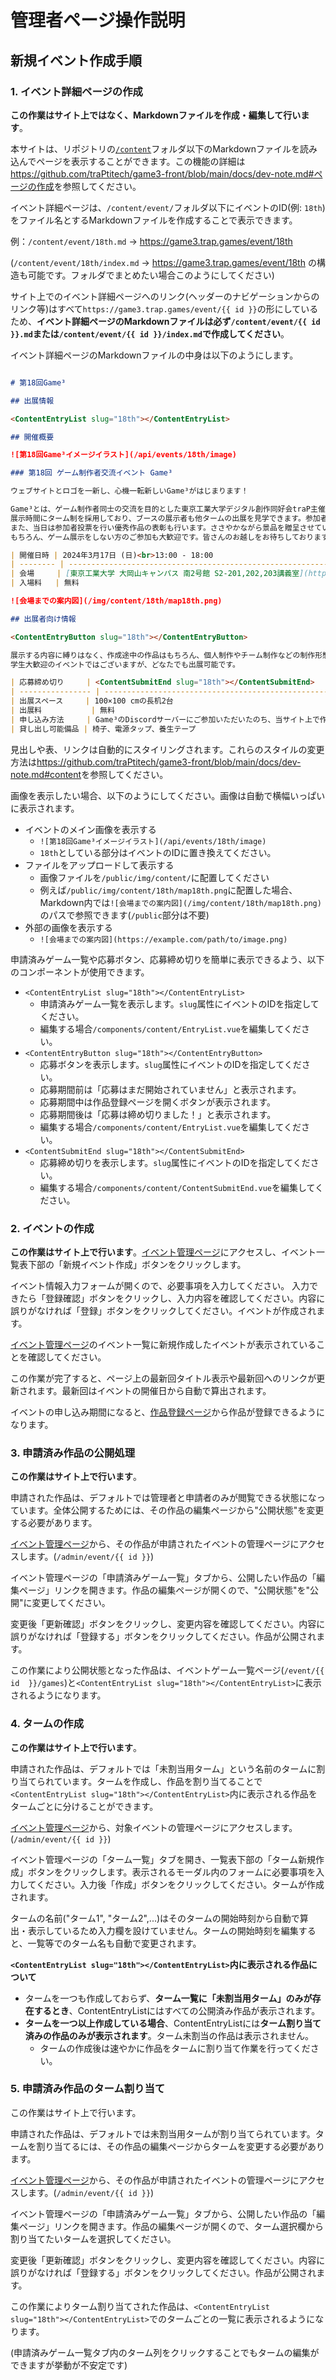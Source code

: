 # 管理者ページ操作説明

## 新規イベント作成手順

### 1. イベント詳細ページの作成

**この作業はサイト上ではなく、Markdownファイルを作成・編集して行います**。

本サイトは、リポジトリの[`/content`](https://github.com/traPtitech/game3-front/tree/main/content)フォルダ以下のMarkdownファイルを読み込んでページを表示することができます。この機能の詳細は<https://github.com/traPtitech/game3-front/blob/main/docs/dev-note.md#ページの作成>を参照してください。

イベント詳細ページは、`/content/event/`フォルダ以下にイベントのID(例: `18th`)をファイル名とするMarkdownファイルを作成することで表示できます。

例：`/content/event/18th.md` → <https://game3.trap.games/event/18th>

(`/content/event/18th/index.md` → <https://game3.trap.games/event/18th> の構造も可能です。フォルダでまとめたい場合このようにしてください)

サイト上でのイベント詳細ページへのリンク(ヘッダーのナビゲーションからのリンク等)はすべて`https://game3.trap.games/event/{{ id }}`の形にしているため、**イベント詳細ページのMarkdownファイルは必ず`/content/event/{{ id }}.md`または`/content/event/{{ id }}/index.md`で作成してください**。

イベント詳細ページのMarkdownファイルの中身は以下のようにします。

```md [/content/event/18th.md]

# 第18回Game³

## 出展情報

<ContentEntryList slug="18th"></ContentEntryList>

## 開催概要

![第18回Game³イメージイラスト](/api/events/18th/image)

### 第18回 ゲーム制作者交流イベント Game³

ウェブサイトとロゴを一新し、心機一転新しいGame³がはじまります！

Game³とは、ゲーム制作者同士の交流を目的とした東京工業大学デジタル創作同好会traP主催のイベントです。
展示時間にターム制を採用しており、ブースの展示者も他タームの出展を見学できます。参加者としても展示者としても感想や質問などの交流を行うことが可能です。
また、当日は参加者投票を行い優秀作品の表彰も行います。ささやかながら景品を贈呈させていただきます。
もちろん、ゲーム展示をしない方のご参加も大歓迎です。皆さんのお越しをお待ちしております！

| 開催日時 | 2024年3月17日 (日)<br>13:00 - 18:00                                                                                        |
| -------- | -------------------------------------------------------------------------------------------------------------------------- |
| 会場     | [東京工業大学 大岡山キャンパス 南2号館 S2-201,202,203講義室](https://www.ssc.titech.ac.jp/amap/home/ookayama/south/bldg2/) |
| 入場料   | 無料                                                                                                                       |

![会場までの案内図](/img/content/18th/map18th.png)

## 出展者向け情報

<ContentEntryButton slug="18th"></ContentEntryButton>

展示する内容に縛りはなく、作成途中の作品はもちろん、個人制作やチーム制作などの制作形態でも制限はございません。お気軽にご出展ください！
学生大歓迎のイベントではございますが、どなたでも出展可能です。

| 応募締め切り     | <ContentSubmitEnd slug="18th"></ContentSubmitEnd>                                                                                                         |
| ---------------- | --------------------------------------------------------------------------------------------------------------------------------------------- |
| 出展スペース     | 100×100 cmの長机2台                                                                                                                           |
| 出展料           | 無料                                                                                                                                          |
| 申し込み方法     | Game³のDiscordサーバーにご参加いただいたのち、当サイト上で作品情報の登録・編集が可能です。<br>出展に関するご案内はDiscordサーバーで行います。 |
| 貸し出し可能備品 | 椅子、電源タップ、養生テープ                                                                                                                  |
```

見出しや表、リンクは自動的にスタイリングされます。これらのスタイルの変更方法は<https://github.com/traPtitech/game3-front/blob/main/docs/dev-note.md#content>を参照してください。

画像を表示したい場合、以下のようにしてください。画像は自動で横幅いっぱいに表示されます。

- イベントのメイン画像を表示する
  - `![第18回Game³イメージイラスト](/api/events/18th/image)`
  - `18th`としている部分はイベントのIDに置き換えてください。
- ファイルをアップロードして表示する
  - 画像ファイルを`/public/img/content/`に配置してください
  - 例えば`/public/img/content/18th/map18th.png`に配置した場合、Markdown内では`![会場までの案内図](/img/content/18th/map18th.png)`のパスで参照できます(`/public`部分は不要)
- 外部の画像を表示する
  - `![会場までの案内図](https://example.com/path/to/image.png)`

申請済みゲーム一覧や応募ボタン、応募締め切りを簡単に表示できるよう、以下のコンポーネントが使用できます。

- `<ContentEntryList slug="18th"></ContentEntryList>`
  - 申請済みゲーム一覧を表示します。`slug`属性にイベントのIDを指定してください。
  - 編集する場合`/components/content/EntryList.vue`を編集してください。
- `<ContentEntryButton slug="18th"></ContentEntryButton>`
  - 応募ボタンを表示します。`slug`属性にイベントのIDを指定してください。
  - 応募期間前は「応募はまだ開始されていません」と表示されます。
  - 応募期間中は作品登録ページを開くボタンが表示されます。
  - 応募期間後は「応募は締め切りました！」と表示されます。
  - 編集する場合`/components/content/EntryList.vue`を編集してください。
- `<ContentSubmitEnd slug="18th"></ContentSubmitEnd>`
  - 応募締め切りを表示します。`slug`属性にイベントのIDを指定してください。
  - 編集する場合`/components/content/ContentSubmitEnd.vue`を編集してください。

### 2. イベントの作成

**この作業はサイト上で行います**。[イベント管理ページ](/admin/event)にアクセスし、イベント一覧表下部の「新規イベント作成」ボタンをクリックします。

イベント情報入力フォームが開くので、必要事項を入力してください。
入力できたら「登録確認」ボタンをクリックし、入力内容を確認してください。内容に誤りがなければ「登録」ボタンをクリックしてください。イベントが作成されます。

[イベント管理ページ](/admin/event)のイベント一覧に新規作成したイベントが表示されていることを確認してください。

この作業が完了すると、ページ上の最新回タイトル表示や最新回へのリンクが更新されます。最新回はイベントの開催日から自動で算出されます。

イベントの申し込み期間になると、[作品登録ページ](/entry/register)から作品が登録できるようになります。

### 3. 申請済み作品の公開処理

**この作業はサイト上で行います**。

申請された作品は、デフォルトでは管理者と申請者のみが閲覧できる状態になっています。全体公開するためには、その作品の編集ページから"公開状態"を変更する必要があります。

[イベント管理ページ](/admin/event)から、その作品が申請されたイベントの管理ページにアクセスします。(`/admin/event/{{ id }}`)

イベント管理ページの「申請済みゲーム一覧」タブから、公開したい作品の「編集ページ」リンクを開きます。作品の編集ページが開くので、"公開状態"を"公開"に変更してください。

変更後「更新確認」ボタンをクリックし、変更内容を確認してください。内容に誤りがなければ「登録する」ボタンをクリックしてください。作品が公開されます。

この作業により公開状態となった作品は、イベントゲーム一覧ページ(`/event/{{ id  }}/games`)と`<ContentEntryList slug="18th"></ContentEntryList>`に表示されるようになります。

### 4. タームの作成

**この作業はサイト上で行います**。

申請された作品は、デフォルトでは「未割当用ターム」という名前のタームに割り当てられています。タームを作成し、作品を割り当てることで`<ContentEntryList slug="18th"></ContentEntryList>`内に表示される作品をタームごとに分けることができます。

[イベント管理ページ](/admin/event)から、対象イベントの管理ページにアクセスします。(`/admin/event/{{ id }}`)

イベント管理ページの「ターム一覧」タブを開き、一覧表下部の「ターム新規作成」ボタンをクリックします。表示されるモーダル内のフォームに必要事項を入力してください。入力後「作成」ボタンをクリックしてください。タームが作成されます。

タームの名前("ターム1", "ターム2",...)はそのタームの開始時刻から自動で算出・表示しているため入力欄を設けていません。タームの開始時刻を編集すると、一覧等でのターム名も自動で変更されます。

**`<ContentEntryList slug="18th"></ContentEntryList>`内に表示される作品について**

- タームを一つも作成しておらず、**ターム一覧に「未割当用ターム」のみが存在するとき**、ContentEntryListにはすべての公開済み作品が表示されます。
- **タームを一つ以上作成している場合**、ContentEntryListには**ターム割り当て済みの作品のみが表示されます**。ターム未割当の作品は表示されません。
  - タームの作成後は速やかに作品をタームに割り当て作業を行ってください。

### 5. 申請済み作品のターム割り当て

この作業はサイト上で行います。

申請された作品は、デフォルトでは未割当用タームが割り当てられています。タームを割り当てるには、その作品の編集ページからタームを変更する必要があります。

[イベント管理ページ](/admin/event)から、その作品が申請されたイベントの管理ページにアクセスします。(`/admin/event/{{ id }}`)

イベント管理ページの「申請済みゲーム一覧」タブから、公開したい作品の「編集ページ」リンクを開きます。作品の編集ページが開くので、ターム選択欄から割り当てたいタームを選択してください。

変更後「更新確認」ボタンをクリックし、変更内容を確認してください。内容に誤りがなければ「登録する」ボタンをクリックしてください。作品が公開されます。

この作業によりターム割り当てされた作品は、`<ContentEntryList slug="18th"></ContentEntryList>`でのタームごとの一覧に表示されるようになります。

(申請済みゲーム一覧タブ内のターム列をクリックすることでもタームの編集ができますが挙動が不安定です)
